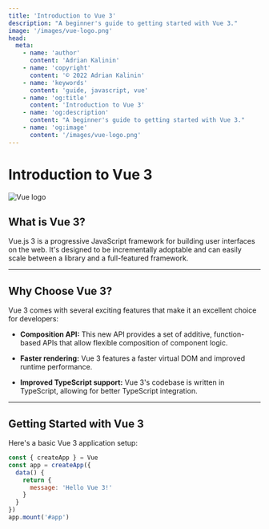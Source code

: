 ```yaml
---
title: 'Introduction to Vue 3'
description: "A beginner's guide to getting started with Vue 3."
image: '/images/vue-logo.png'
head:
  meta:
    - name: 'author'
      content: 'Adrian Kalinin'
    - name: 'copyright'
      content: '© 2022 Adrian Kalinin'
    - name: 'keywords'
      content: 'guide, javascript, vue'
    - name: 'og:title'
      content: 'Introduction to Vue 3'
    - name: 'og:description'
      content: "A beginner's guide to getting started with Vue 3."
    - name: 'og:image'
      content: '/images/vue-logo.png'
---
```

# Introduction to Vue 3

![Vue logo](/images/vue-logo.png)

## What is Vue 3?

Vue.js 3 is a progressive JavaScript framework for building user interfaces on the web. It's designed to be incrementally adoptable and can easily scale between a library and a full-featured framework.

---

## Why Choose Vue 3?

Vue 3 comes with several exciting features that make it an excellent choice for developers:

* **Composition API:** This new API provides a set of additive, function-based APIs that allow flexible composition of component logic.

* **Faster rendering:** Vue 3 features a faster virtual DOM and improved runtime performance.

* **Improved TypeScript support:** Vue 3's codebase is written in TypeScript, allowing for better TypeScript integration.

---

## Getting Started with Vue 3

Here's a basic Vue 3 application setup:

```javascript
const { createApp } = Vue
const app = createApp({
  data() {
    return {
      message: 'Hello Vue 3!'
    }
  }
})
app.mount('#app')
```
